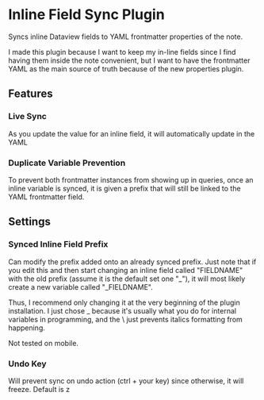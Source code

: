 # Inline Field Sync Plugin
Syncs inline Dataview fields to YAML frontmatter properties of the note.

I made this plugin because I want to keep my in-line fields since I find having them inside the note convenient, but I want to have the frontmatter YAML as the main source of truth because of the new properties plugin.

## Features
### Live Sync
As you update the value for an inline field, it will automatically update in the YAML
### Duplicate Variable Prevention
To prevent both frontmatter instances from showing up in queries, once an inline variable is synced, it is given a prefix that will still be linked to the YAML frontmatter field.

## Settings
### Synced Inline Field Prefix
Can modify the prefix added onto an already synced prefix. Just note that if you edit this and then start changing an inline field called "FIELDNAME" with the old prefix (assume it is the default set one "\_"), it will most likely create a new variable called "\_FIELDNAME".

Thus, I recommend only changing it at the very beginning of the plugin installation. I just chose \_ because it's usually what you do for internal variables in programming, and the \ just prevents italics formatting from happening.

Not tested on mobile.
### Undo Key
Will prevent sync on undo action (ctrl + your key) since otherwise, it will freeze.
Default is z
